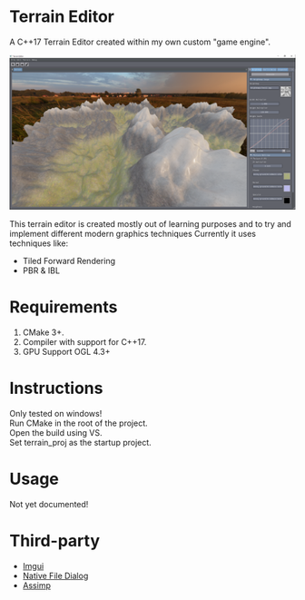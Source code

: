 # Terrain Editor
A C++17 Terrain Editor created within my own custom "game engine".

![alt text](https://github.com/Aggroo/TerrainEditor/blob/master/terrain.png)

This terrain editor is created mostly out of learning purposes and to try and implement different modern graphics techniques
Currently it uses techniques like:
* Tiled Forward Rendering
* PBR & IBL

# Requirements
1. CMake 3+.
2. Compiler with support for C++17.
3. GPU Support OGL 4.3+
  
# Instructions
Only tested on windows!  
Run CMake in the root of the project.  
Open the build using VS.  
Set terrain_proj as the startup project.  
  
# Usage
Not yet documented!
  
# Third-party
* [Imgui](https://github.com/ocornut/imgui)
* [Native File Dialog](https://github.com/mlabbe/nativefiledialog)
* [Assimp](https://github.com/assimp/assimp)
